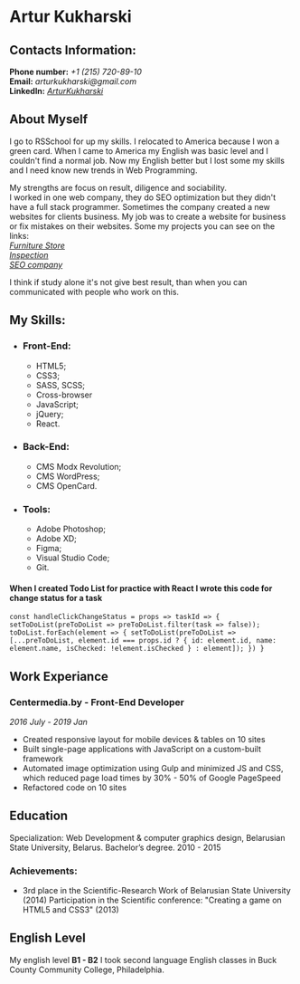 # Artur Kukharski

## Contacts Information:

**Phone number:** _+1 (215) 720-89-10_  
**Email:** _arturkukharski@gmail.com_  
**LinkedIn:** _[ArturKukharski](https://www.linkedin.com/in/arturkukharski/)_

## About Myself

I go to RSSchool for up my skills. I relocated to America because I won a green card. When I came to America my English was basic level and I couldn't find a normal job. Now my English better but I lost some my skills and I need know new trends in Web Programming.

My strengths are focus on result, diligence and sociability.  
I worked in one web company, they do SEO optimization but they didn't have a full stack programmer. Sometimes the company created a new websites for clients business. My job was to create a website for business or fix mistakes on their websites.
Some my projects you can see on the links:  
_[Furniture Store](https://superstore.by/)_  
_[Inspection](http://uinspection.com/)_  
_[SEO company](https://www.runita.ru/)_

I think if study alone it's not give best result, than when you can communicated with people who work on this.

## My Skills:

- ### Front-End:
  - HTML5;
  - CSS3;
  - SASS, SCSS;
  - Cross-browser
  - JavaScript;
  - jQuery;
  - React.
- ### Back-End:
  - CMS Modx Revolution;
  - CMS WordPress;
  - CMS OpenCard.
- ### Tools:
  - Adobe Photoshop;
  - Adobe XD;
  - Figma;
  - Visual Studio Code;
  - Git.

#### When I created Todo List for practice with React I wrote this code for change status for a task

`const handleClickChangeStatus = props => taskId => { setToDoList(preToDoList => preToDoList.filter(task => false)); toDoList.forEach(element => { setToDoList(preToDoList => [...preToDoList, element.id === props.id ? { id: element.id, name: element.name, isChecked: !element.isChecked } : element]); }) }`

## Work Experiance

### Centermedia.by - Front-End Developer

_2016 July - 2019 Jan_

- Created responsive layout for mobile devices & tables on 10 sites
- Built single-page applications with JavaScript on a custom-built framework
- Automated image optimization using Gulp and minimized JS and CSS, which reduced page
  load times by 30% - 50% of Google PageSpeed
- Refactored code on 10 sites

## Education

Specialization: Web Development & computer graphics design, Belarusian State University, Belarus. Bachelor’s degree. 2010 - 2015

### Achievements:

- 3rd place in the Scientific-Research Work of Belarusian State University (2014) Participation in the Scientific conference: "Creating a game on HTML5 and CSS3" (2013)

## English Level

My english level **B1 - B2**
I took second language English classes in Buck County Community College, Philadelphia.
